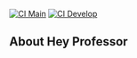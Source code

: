 [![CI Main](https://github.com/josedivino02/laravel-hey-professor/actions/workflows/laravel.yml/badge.svg?branch=main)](https://github.com/josedivino02/laravel-hey-professor/actions/workflows/laravel.yml)
[![CI Develop](https://github.com/josedivino02/laravel-hey-professor/actions/workflows/laravel.yml/badge.svg?branch=develop)](https://github.com/josedivino02/laravel-hey-professor/actions/workflows/laravel.yml)
## About Hey Professor
